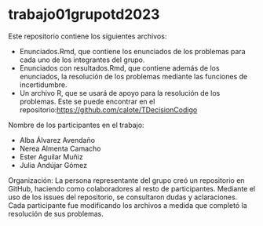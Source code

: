 # trabajo01grupotd2023
Este repositorio contiene los siguientes archivos:
- Enunciados.Rmd, que contiene los enunciados de los problemas para cada uno de los integrantes del grupo.
- Enunciados con resultados.Rmd, que contiene además de los enunciados, la resolución de los problemas mediante las funciones de incertidumbre.
- Un archivo R, que se usará de apoyo para la resolución de los problemas. Este se puede encontrar en el repositorio:https://github.com/calote/TDecisionCodigo

Nombre de los participantes en el trabajo:
- Alba Álvarez Avendaño
- Nerea Almenta Camacho
- Ester Aguilar Muñiz
- Julia Andújar Gómez

Organización:
La persona representante del grupo creó un repositorio en GitHub, haciendo como colaboradores al resto de participantes. 
Mediante el uso de los issues del repositorio, se consultaron dudas y aclaraciones.
Cada participante fue modificando los archivos a medida que completó la resolución de sus problemas.
